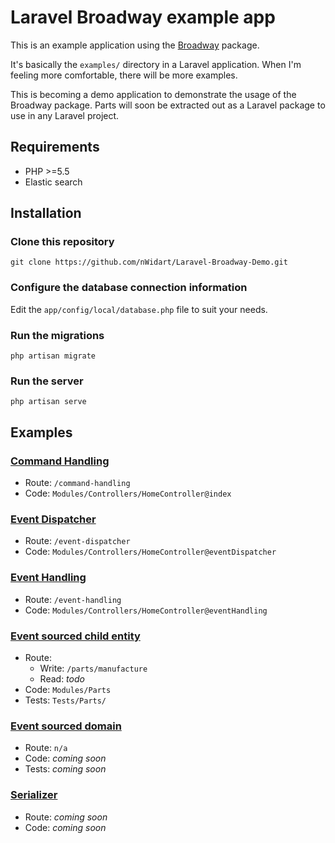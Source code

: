 # Laravel Broadway example app

This is an example application using the [Broadway](https://github.com/qandidate-labs/broadway/) package.

It's basically the `examples/` directory in a Laravel application. When I'm feeling more comfortable, there will be more examples.

This is becoming a demo application to demonstrate the usage of the Broadway package. Parts will soon be extracted out as a Laravel package to use in any Laravel project.

## Requirements

- PHP >=5.5
- Elastic search

## Installation

### Clone this repository

```
git clone https://github.com/nWidart/Laravel-Broadway-Demo.git
```

### Configure the database connection information

Edit the `app/config/local/database.php` file to suit your needs.

### Run the migrations

```
php artisan migrate
```

### Run the server

```
php artisan serve
```

## Examples

### [Command Handling](https://github.com/qandidate-labs/broadway/tree/master/examples/command-handling)

* Route: `/command-handling`
* Code: `Modules/Controllers/HomeController@index`

### [Event Dispatcher](https://github.com/qandidate-labs/broadway/tree/master/examples/event-dispatcher)

* Route: `/event-dispatcher`
* Code: `Modules/Controllers/HomeController@eventDispatcher`

### [Event Handling](https://github.com/qandidate-labs/broadway/tree/master/examples/event-handling)

* Route: `/event-handling`
* Code: `Modules/Controllers/HomeController@eventHandling`

### [Event sourced child entity](https://github.com/qandidate-labs/broadway/tree/master/examples/event-sourced-child-entity)

* Route: 
    * Write: `/parts/manufacture`
    * Read: *todo*
* Code: `Modules/Parts` 
* Tests: `Tests/Parts/`

### [Event sourced domain](https://github.com/qandidate-labs/broadway/tree/master/examples/event-sourced-domain-with-tests)

* Route: `n/a`
* Code: *coming soon*
* Tests: *coming soon*

### [Serializer](https://github.com/qandidate-labs/broadway/blob/master/examples/serializer/serializer.php)

* Route: *coming soon*
* Code: *coming soon*
